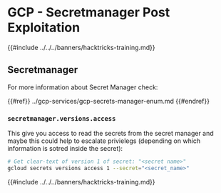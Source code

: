 # GCP - Secretmanager Post Exploitation

{{#include ../../../banners/hacktricks-training.md}}

## Secretmanager

For more information about Secret Manager check:

{{#ref}}
../gcp-services/gcp-secrets-manager-enum.md
{{#endref}}

### `secretmanager.versions.access`

This give you access to read the secrets from the secret manager and maybe this could help to escalate privielegs (depending on which information is sotred inside the secret):

```bash
# Get clear-text of version 1 of secret: "<secret name>"
gcloud secrets versions access 1 --secret="<secret_name>"
```

{{#include ../../../banners/hacktricks-training.md}}





